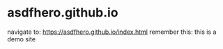 # asdfhero.github.io
navigate to: https://asdfhero.github.io/index.html
remember this: this is a demo site